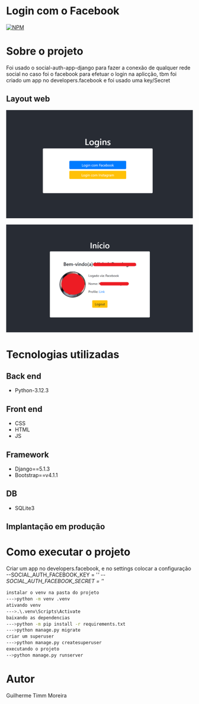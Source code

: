 #  Login com o Facebook
[![NPM](https://img.shields.io/npm/l/react)](https://github.com/GuilhermeGTM/ProjetoFilmes/blob/main/LICENSE) 

# Sobre o projeto
Foi usado o social-auth-app-django para fazer a conexão de qualquer rede social no caso foi o facebook para efetuar o login na aplicção, tbm foi criado um app no developers.facebook e foi usado uma key/Secret  

## Layout web
![Web 1](https://github.com/GuilhermeGTM/loginfacebook/blob/main/demo/login.png)

![Web 2](https://github.com/GuilhermeGTM/loginfacebook/blob/main/demo/perfil.png)


# Tecnologias utilizadas

## Back end
- Python-3.12.3

## Front end
- CSS
- HTML
- JS

## Framework
- Django==5.1.3
- Bootstrap==v4.1.1

## DB
- SQLite3

## Implantação em produção

# Como executar o projeto
Criar um app no developers.facebook, e no settings colocar a configuração
--SOCIAL_AUTH_FACEBOOK_KEY = '*'
--SOCIAL_AUTH_FACEBOOK_SECRET = '*'

```bash
instalar o venv na pasta do projeto
--->python -m venv .venv
ativando venv
--->.\.venv\Scripts\Activate
baixando as dependencias
--->python -m pip install -r requirements.txt
--->python manage.py migrate
criar um superuser
--->python manage.py createsuperuser
executando o projeto
-->python manage.py runserver
```

# Autor

Guilherme Timm Moreira


